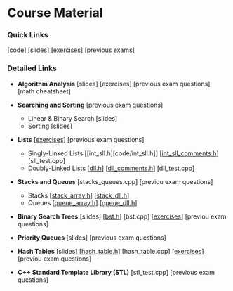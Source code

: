 # Course Material

### Quick Links
[[code](code/)] [slides] [[exercises](exercises/)] [previous exams]


### Detailed Links

* **Algorithm Analysis** [slides] [exercises] [previous exam questions] [math cheatsheet]

* **Searching and Sorting** [previous exam questions]
    * Linear & Binary Search [slides]
    * Sorting [slides]
 
* **Lists** [[exercises](exercises/list_exercises.md)] [previous exam questions]
    * Singly-Linked Lists [[int_sll.h][code/int_sll.h]] [[int_sll_comments.h](code/int_sll_comments.h)] [sll_test.cpp]
    * Doubly-Linked Lists [[dll.h](code/dll.h)] [[dll_comments.h](code/dll_comments.h)] [dll_test.cpp]

* **Stacks and Queues** [stacks_queues.cpp] [previou exam questions]
    * Stacks [[stack_array.h](code/stack_array.h)] [[stack_dll.h](code/stack_dll.h)]
    * Queues [[queue_array.h](code/queue_array.h)] [[queue_dll.h](code/queue_dll.h)]
    
* **Binary Search Trees** [slides] [[bst.h](code/bst.h)] [bst.cpp] [[exercises](exercises/bst_exercises.md)] [previou exam questions]

* **Priority Queues** [slides] [previous exam questions]

* **Hash Tables** [slides] [[hash_table.h](code/hash_table.h)] [hash_table.cpp] [[exercises](exercises/hashing_exercises.md)] [previou exam questions]

* **C++ Standard Template Library (STL)** [stl_test.cpp] [previous exam questions]
